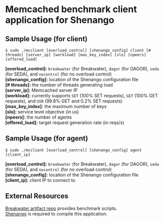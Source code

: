 # Memcached benchmark client application for Shenango

## Sample Usage (for client)
```
$ sudo ./mcclient [overload_control] [shenango_config] client [# threads] [server_ip] [workload] [max_key_index] [slo] [npeers] [offered_load]
```
**[overload\_control]:** `breakwater` (for Breakwater), `dagor` (for DAGOR), `seda` (for SEDA), and `nocontrol` (for no overload control)\
**[shenango\_config]:** location of the Shenango configuration file\
**[\# threads]:** the number of threads generating load\
**[server\_ip]:** Memcached server IP\
**[workload]:** currently supports `SET` (100\% SET requests), `GET` (100\% GET requests), and `USR` (99.8\% GET and 0.2\% SET requests)\
**[max\_key\_index]:** the maximum number of keys\
**[slo]:** service level objective (in us)\
**[npeers]:** the number of agents\
**[offered\_load]:** target request generation rate (in reqs/s)

## Sample Usage (for agent)
```
$ sudo ./mcclient [overload_control] [shenango_config] agent [client_ip]
```
**[overload\_control]:** `breakwater` (for Breakwater), `dagor` (for DAGOR), `seda` (for SEDA), and `nocontrol` (for no overload control)\
**[shenango\_config]:** location of the Shenango configuration file\
**[client\_ip]:** client IP to connect to

## External Resources
[Breakwater artifact repo](https://github.com/inhocho89/breakwater-artifact) provides benchmark scripts.\
[Shenango](https://github.com/shenango/caladan) is required to compile this application.

